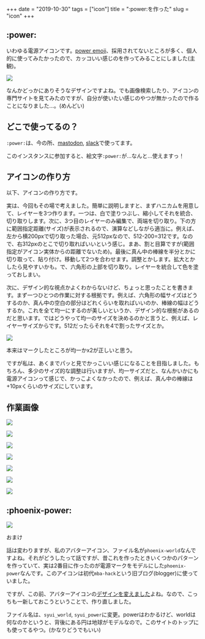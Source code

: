 +++
date = "2019-10-30"
tags = ["icon"]
title = ":power:を作った"
slug = "icon"
+++

## :power:

いわゆる電源アイコンです。[power emoji](https://unicodepowersymbol.com/)、採用されてないところが多く、個人的に使ってみたかったので、カッコいい感じのを作ってみることにしました(主観)。

![](https://raw.githubusercontent.com/syui/img/master/old/icon/power.png)

なんかどっかにありそうなデザインですよね。でも画像検索したり、アイコンの専門サイトを見てみたのですが、自分が使いたい感じのやつが無かったので作ることになりました...。(めんどい)

## どこで使ってるの？

`:power:`は、今の所、[mastodon](https://mstdn.syui.ai/@syui), [slack](https://archlinuxjp.slack.com/)で使ってます。

このインスタンスに参加すると、絵文字`:power:`が...なんと...使えますっ！

## アイコンの作り方

以下、アイコンの作り方です。

実は、今回もその場で考えました。簡単に説明しますと、まずハニカムを用意して、レイヤーを3つ作ります。一つは、白で塗りつぶし、縮小してそれを統合、切り取りします。次に、3つ目のレイヤーのみ編集で、両端を切り取り。下の方に範囲指定距離(サイズ)が表示されるので、演算などしながら適当に。例えば、左から横200pxで切り取った場合、元512pxなので、512-200=312です。なので、右312pxのとこで切り取ればいいという感じ。まあ、割と目算ですが(範囲指定がアイコン実体からの距離でないため)。最後に真ん中の棒線を半分とかに切り取って、貼り付け。移動して2つを合わせます。調整とかします。拡大とかしたら見やすいかも。で、六角形の上部を切り取り。レイヤーを統合して色を塗っておしまい。

次に、デザイン的な視点かよくわからないけど、ちょっと思ったことを書きます。まず一つひとつの作業に対する根拠です。例えば、六角形の幅サイズはどうするのか、真ん中の空白の部分はどれくらいを取ればいいのか、棒線の幅はどうするか。これを全て均一にするのが美しいというか、デザイン的な根拠があるのだと思います。ではどうやって均一のサイズを決めるのかと言うと、例えば、レイヤーサイズからです。512だったらそれを4で割ったサイズとか。

![](https://raw.githubusercontent.com/syui/img/master/old/icon_power_make_07.png)

本来はマークしたところが均一かx2が正しいと思う。

ですが私は、あくまでパッと見でかっこいい感じになることを目指しました。もちろん、多少のサイズ的な調整は行いますが、均一サイズだと、なんかいかにも電源アイコンって感じで、かっこよくなかったので、例えば、真ん中の棒線は+10pxくらいのサイズにしています。


## 作業画像

![](https://raw.githubusercontent.com/syui/img/master/old/icon_power_make_00.png)

![](https://raw.githubusercontent.com/syui/img/master/old/icon_power_make_01.png)

![](https://raw.githubusercontent.com/syui/img/master/old/icon_power_make_02.png)

![](https://raw.githubusercontent.com/syui/img/master/old/icon_power_make_03.png)

![](https://raw.githubusercontent.com/syui/img/master/old/icon_power_make_04.png)

![](https://raw.githubusercontent.com/syui/img/master/old/icon_power_make_05.png)

![](https://raw.githubusercontent.com/syui/img/master/old/icon_power_make_06.png)

## :phoenix-power:

![](https://raw.githubusercontent.com/syui/img/master/old/icon/syui_power.png)

おまけ

話は変わりますが、私のアバターアイコン、ファイル名が`phoenix-world`なんですよね。それがどうしたって話ですが、昔これを作ったときいくつかのパターンを作っていて、実は2番目に作ったのが電源マークをモデルにした`phoenix-power`なんです。このアイコンは初代`mba-hack`という旧ブログ(blogger)に使っていました。

ですが、この前、アバターアイコンの[デザインを変えました](/blog/post/2019/08/07/icon/)よね。なので、こっちも一新しておこうということで、作り直しました。


ファイル名は、`syui_world`, `syui_power`に変更。powerはわかるけど、worldは何なのかというと、背後にある円は地球がモデルなので。このサイトのトップにも使ってるやつ。(かなりどうでもいい)

